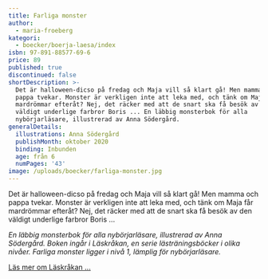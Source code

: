 ```yaml
---
title: Farliga monster
author:
  - maria-froeberg
kategori:
  - boecker/boerja-laesa/index
isbn: 97-891-88577-69-6
price: 89
published: true
discontinued: false
shortDescription: >-
  Det är halloween-dicso på fredag och Maja vill så klart gå! Men mamma och
  pappa tvekar. Monster är verkligen inte att leka med, och tänk om Maja får
  mardrömmar efteråt? Nej, det räcker med att de snart ska få besök av den
  väldigt underlige farbror Boris ... En läbbig monsterbok för alla
  nybörjarläsare, illustrerad av Anna Södergård.
generalDetails:
  illustrations: Anna Södergård
  publishMonth: oktober 2020
  binding: Inbunden
  age: från 6
  numPages: '43'
image: /uploads/boecker/farliga-monster.jpg
---
```

Det är halloween-dicso på fredag och Maja vill så klart gå! Men mamma och pappa tvekar. Monster är verkligen inte att leka med, och tänk om Maja får mardrömmar efteråt? Nej, det räcker med att de snart ska få besök av den väldigt underlige farbror Boris ...

_En läbbig monsterbok för alla nybörjarläsare, illustrerad av Anna Södergård. Boken ingår i Läskråkan, en serie lästräningsböcker i olika nivåer. Farliga monster ligger i nivå 1, lämplig för nybörjarläsare._

[Läs mer om Läskråkan ...](/information/bokserier/boerja-laesa)
